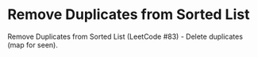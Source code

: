 # Remove Duplicates from Sorted List

Remove Duplicates from Sorted List (LeetCode #83) - Delete duplicates (map for seen).

